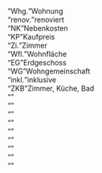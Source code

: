 <div class="QSA"><Q>Whg.</Q><A>Wohnung</A></div>
<div class="QSA"><Q>renov.</Q><A>renoviert</A></div>
<div class="QSA"><Q>NK</Q><A>Nebenkosten</A></div>
<div class="QSA"><Q>KP</Q><A>Kaufpreis</A></div>
<div class="QSA"><Q>Zi.</Q><A>Zimmer</A></div>
<div class="QSA"><Q>Wfl.</Q><A>Wohnfläche</A></div>
<div class="QSA"><Q>EG</Q><A>Erdgeschoss</A></div>
<div class="QSA"><Q>WG</Q><A>Wohngemeinschaft</A></div>
<div class="QSA"><Q>inkl.</Q><A>inklusive</A></div>
<div class="QSA"><Q>ZKB</Q><A>Zimmer, Küche, Bad</A></div>
<div class="QSA"><Q></Q><A></A></div>
<div class="QSA"><Q></Q><A></A></div>
<div class="QSA"><Q></Q><A></A></div>
<div class="QSA"><Q></Q><A></A></div>
<div class="QSA"><Q></Q><A></A></div>
<div class="QSA"><Q></Q><A></A></div>
<div class="QSA"><Q></Q><A></A></div>
<div class="QSA"><Q></Q><A></A></div>
<div class="QSA"><Q></Q><A></A></div>